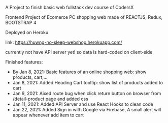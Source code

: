 A Project to finish basic web fullstack dev course of CodersX

Frontend Project of Ecomerce PC shopping web made of REACTJS, Redux, BOOTSTRAP 4

Deployed on Heroku

link: https://huwng-no-sleep-webshop.herokuapp.com/

currently not have API server yet!
so data is hard-coded on client-side

Finished features:
- By Jan 8, 2021: Basic features of an online shopping web: show products, cart,...
- Jan 8, 2021: Added Heading Cart tooltip: show list of products added to cart
- Jan 9, 2021: Aixed route bug when click return button on browser from /detail-product page and added css 
- Jan 11, 2021: Added API Server and use React Hooks to clean code
- Jan 22, 2021: Added Sign in with Google via Firebase, A small alert will appear whenever add item to cart
